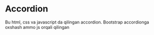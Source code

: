 # Accordion
 
Bu html, css va javascript da qilingan accordion. Bootstrap accordionga oxshash ammo js orqali qilingan
